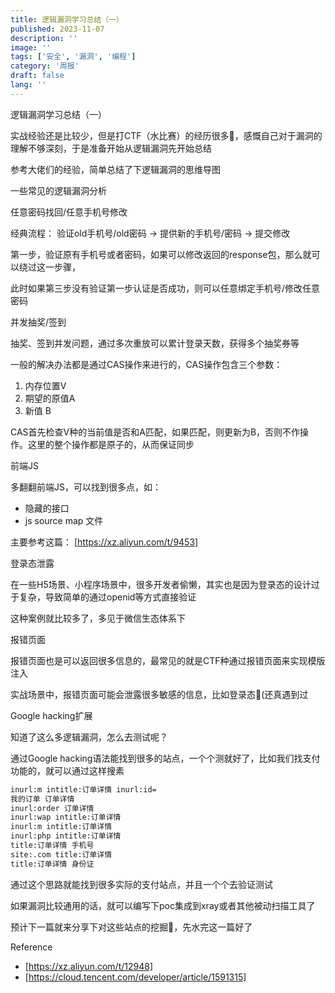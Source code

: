 ```yaml
---
title: 逻辑漏洞学习总结（一）
published: 2023-11-07
description: ''
image: ''
tags: ['安全', '漏洞', '编程']
category: '周报'
draft: false
lang: ''
---
```

 逻辑漏洞学习总结（一）


实战经验还是比较少，但是打CTF（水比赛）的经历很多🐶，感慨自己对于漏洞的理解不够深刻，于是准备开始从逻辑漏洞先开始总结

参考大佬们的经验，简单总结了下逻辑漏洞的思维导图


<!-- ![image](./attachments/QmehrQf3MLQrQUu3hRh3bbNC1vrJubpeGNzvmZHf3HLRXQ.png) -->



 一些常见的逻辑漏洞分析

 任意密码找回/任意手机号修改

经典流程：
验证old手机号/old密码 -> 提供新的手机号/密码 -> 提交修改

第一步，验证原有手机号或者密码，如果可以修改返回的response包，那么就可以绕过这一步骤，

此时如果第三步没有验证第一步认证是否成功，则可以任意绑定手机号/修改任意密码

 并发抽奖/签到

抽奖、签到并发问题，通过多次重放可以累计登录天数，获得多个抽奖券等

一般的解决办法都是通过CAS操作来进行的，CAS操作包含三个参数：
1. 内存位置V
2. 期望的原值A
3. 新值 B

CAS首先检查V种的当前值是否和A匹配，如果匹配，则更新为B，否则不作操作。这里的整个操作都是原子的，从而保证同步

 前端JS

多翻翻前端JS，可以找到很多点，如：
- 隐藏的接口
- js source map 文件

主要参考这篇：
[https://xz.aliyun.com/t/9453]

 登录态泄露

在一些H5场景、小程序场景中，很多开发者偷懒，其实也是因为登录态的设计过于复杂，导致简单的通过openid等方式直接验证

这种案例就比较多了，多见于微信生态体系下

 报错页面

报错页面也是可以返回很多信息的，最常见的就是CTF种通过报错页面来实现模版注入

实战场景中，报错页面可能会泄露很多敏感的信息，比如登录态🐶(还真遇到过


 Google hacking扩展

知道了这么多逻辑漏洞，怎么去测试呢？

通过Google hacking语法能找到很多的站点，一个个测就好了，比如我们找支付功能的，就可以通过这样搜素

```bash
inurl:m intitle:订单详情 inurl:id=
我的订单 订单详情
inurl:order 订单详情
inurl:wap intitle:订单详情
inurl:m intitle:订单详情
inurl:php intitle:订单详情
title:订单详情 手机号
site:.com title:订单详情
title:订单详情 身份证
```


<!-- ![image](./attachments/QmW3b7qKAXwC4ZAGpkwfAML8W9MFRbqRyJ3FLmanAt9KUs.png) -->


通过这个思路就能找到很多实际的支付站点，并且一个个去验证测试

如果漏洞比较通用的话，就可以编写下poc集成到xray或者其他被动扫描工具了

预计下一篇就来分享下对这些站点的挖掘🤔，先水完这一篇好了

 Reference

- [https://xz.aliyun.com/t/12948]
- [https://cloud.tencent.com/developer/article/1591315]



<!-- ![](./attachments/QmSappQmVnwFcLNut88jRcKTqps657UdD7Hf7D49TxUYQo.png) -->
